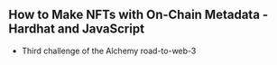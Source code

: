 ## How to Make NFTs with On-Chain Metadata - Hardhat and JavaScript

- Third challenge of the Alchemy road-to-web-3

